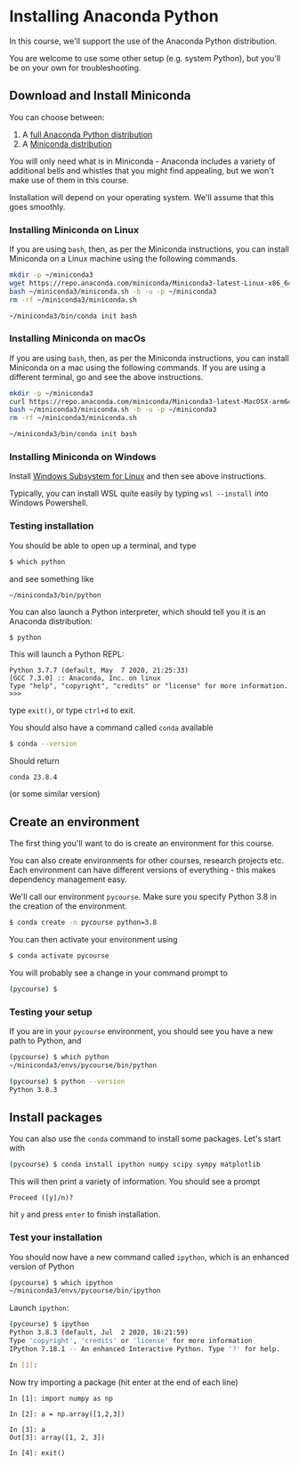 # Installing Anaconda Python

In this course, we'll support the use of the Anaconda Python distribution.

You are welcome to use some other setup (e.g. system Python), but you'll be on your own for troubleshooting.

## Download and Install Miniconda

You can choose between:
1. A [full Anaconda Python distribution](https://www.anaconda.com/products/individual)
2. A [Miniconda distribution](https://docs.conda.io/en/latest/miniconda.html)

You will only need what is in Miniconda - Anaconda includes a variety of additional bells and whistles that you might find appealing, but we won't make use of them in this course.

Installation will depend on your operating system.  We'll assume that this goes smoothly.

### Installing Miniconda on Linux

If you are using `bash`, then, as per the Miniconda instructions, you can install Miniconda on a Linux machine using the following commands.

```bash
mkdir -p ~/miniconda3
wget https://repo.anaconda.com/miniconda/Miniconda3-latest-Linux-x86_64.sh -O ~/miniconda3/miniconda.sh
bash ~/miniconda3/miniconda.sh -b -u -p ~/miniconda3
rm -rf ~/miniconda3/miniconda.sh

~/miniconda3/bin/conda init bash
```

### Installing Miniconda on macOs

If you are using `bash`, then, as per the Miniconda instructions, you can install Miniconda on a mac using the following commands. If you are using a different terminal, go and see the above instructions.

```bash
mkdir -p ~/miniconda3
curl https://repo.anaconda.com/miniconda/Miniconda3-latest-MacOSX-arm64.sh -o ~/miniconda3/miniconda.sh
bash ~/miniconda3/miniconda.sh -b -u -p ~/miniconda3
rm -rf ~/miniconda3/miniconda.sh

~/miniconda3/bin/conda init bash
```

### Installing Miniconda on Windows

Install [Windows Subsystem for Linux](https://learn.microsoft.com/en-us/windows/wsl/install) and then see above instructions.

Typically, you can install WSL quite easily by typing `wsl --install` into Windows Powershell.

### Testing installation
You should be able to open up a terminal, and type
```bash
$ which python
```
and see something like
```
~/miniconda3/bin/python
```

You can also launch a Python interpreter, which should tell you it is an Anaconda distribution:
```bash
$ python
```
This will launch a Python REPL:
```
Python 3.7.7 (default, May  7 2020, 21:25:33)
[GCC 7.3.0] :: Anaconda, Inc. on linux
Type "help", "copyright", "credits" or "license" for more information.
>>>
```
type `exit()`, or type `ctrl+d` to exit.

You should also have a command called `conda` available
```bash
$ conda --version
```
Should return
```
conda 23.8.4
```
(or some similar version)

## Create an environment

The first thing you'll want to do is create an environment for this course.

You can also create environments for other courses, research projects etc.  Each environment can have different versions of everything - this makes dependency management easy.

We'll call our environment `pycourse`.  Make sure you specify Python 3.8 in the creation of the environment.

```bash
$ conda create -n pycourse python=3.8
```
You can then activate your environment using
```bash
$ conda activate pycourse
```
You will probably see a change in your command prompt to
```bash
(pycourse) $
```

### Testing your setup

If you are in your `pycourse` environment, you should see you have a new path to Python, and

```bash
(pycourse) $ which python
~/miniconda3/envs/pycourse/bin/python

(pycourse) $ python --version
Python 3.8.3
```

## Install packages

You can also use the `conda` command to install some packages.  Let's start with

```bash
(pycourse) $ conda install ipython numpy scipy sympy matplotlib
```
This will then print a variety of information.  You should see a prompt
```
Proceed ([y]/n)?
```
hit `y` and press `enter` to finish installation.

### Test your installation

You should now have a new command called `ipython`, which is an enhanced version of Python

```bash
(pycourse) $ which ipython
~/miniconda3/envs/pycourse/bin/ipython
```

Launch `ipython`:
```bash
(pycourse) $ ipython
Python 3.8.3 (default, Jul  2 2020, 16:21:59)
Type 'copyright', 'credits' or 'license' for more information
IPython 7.18.1 -- An enhanced Interactive Python. Type '?' for help.

In [1]:      
```

Now try importing a package (hit enter at the end of each line)
```ipython
In [1]: import numpy as np                                                      

In [2]: a = np.array([1,2,3])                                                   

In [3]: a                                                                       
Out[3]: array([1, 2, 3])

In [4]: exit()  
```
